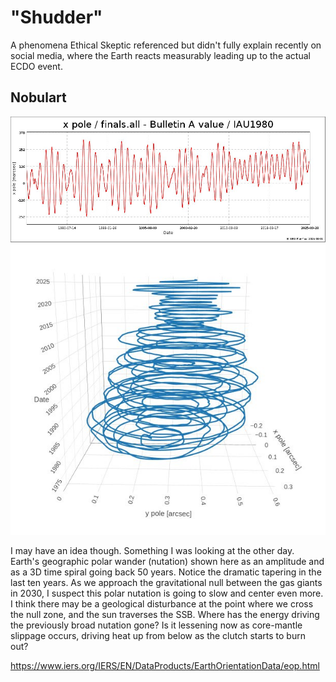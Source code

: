 # "Shudder"

A phenomena Ethical Skeptic referenced but didn't fully explain recently on social media, where the Earth reacts measurably leading up to the actual ECDO event.

## Nobulart

![alt](img/shudder.jpg "alt")
![alt](img/shudder2.jpg "alt")

I may have an idea though. Something I was looking at the other day. Earth's geographic polar wander (nutation) shown here as an amplitude and as a 3D time spiral going back 50 years. Notice the dramatic tapering in the last ten years. As we approach the gravitational null between the gas giants in 2030, I suspect this polar nutation is going to slow and center even more. I think there may be a geological disturbance at the point where we cross the null zone, and the sun traverses the SSB. Where has the energy driving the previously broad nutation gone? Is it lessening now as core-mantle slippage occurs, driving heat up from below as the clutch starts to burn out?

https://www.iers.org/IERS/EN/DataProducts/EarthOrientationData/eop.html